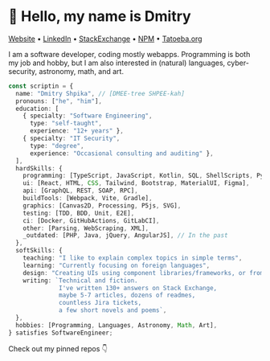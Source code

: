 # :wave: Hello, my name is Dmitry

[Website](https://scriptin.github.io) &bull; [LinkedIn](https://www.linkedin.com/in/dmitry-shpika/) &bull; [StackExchange](https://stackexchange.com/users/224676/scriptin?tab=accounts) &bull; [NPM](https://www.npmjs.com/~scriptin) &bull; [Tatoeba.org](https://tatoeba.org/en/user/profile/scriptin)

I am a software developer, coding mostly webapps.
Programming is both my job and hobby,
but I am also interested in (natural) languages,
cyber-security, astronomy, math, and art.

```ts
const scriptin = {
  name: "Dmitry Shpika", // [DMEE-tree SHPEE-kah]
  pronouns: ["he", "him"],
  education: [
    { specialty: "Software Engineering",
      type: "self-taught",
      experience: "12+ years" },
    { specialty: "IT Security",
      type: "degree",
      experience: "Occasional consulting and auditing" },
  ],
  hardSkills: {
    programming: [TypeScript, JavaScript, Kotlin, SQL, ShellScripts, Python],
    ui: [React, HTML, CSS, Tailwind, Bootstrap, MaterialUI, Figma],
    api: [GraphQL, REST, SOAP, RPC],
    buildTools: [Webpack, Vite, Gradle],
    graphics: [Canvas2D, Processing, P5js, SVG],
    testing: [TDD, BDD, Unit, E2E],
    ci: [Docker, GitHubActions, GitLabCI],
    other: [Parsing, WebScraping, XML],
    _outdated: [PHP, Java, jQuery, AngularJS], // In the past
  },
  softSkills: {
    teaching: "I like to explain complex topics in simple terms",
    learning: "Currently focusing on foreign languages",
    design: "Creating UIs using component libraries/frameworks, or from scratch",
    writing: `Technical and fiction.
              I've written 130+ answers on Stack Exchange,
              maybe 5-7 articles, dozens of readmes,
              countless Jira tickets,
              a few short novels and poems`,
  },
  hobbies: [Programming, Languages, Astronomy, Math, Art],
} satisfies SoftwareEngineer;
```

Check out my pinned repos :point_down:
